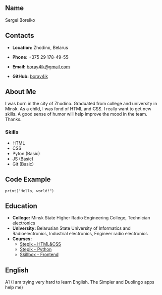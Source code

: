 ## **Name**
Sergei Boreiko
## **Contacts**
* **Location:** Zhodino, Belarus

* **Phone:** +375 29 178-49-55

* **Email:** boray4ik@gmail.com

* **GitHub:** [boray4ik](https://github.com/boray4ik)

## **About Me**
I was born in the city of Zhodino. Graduated from college and university in Minsk. As a child, I was fond of HTML and CSS. I really want to get new skills. A good sense of humor will help improve the mood in the team. Thanks.
### **Skills**
* HTML
* CSS
* Pyton (Basic)
* JS (Basic)
* Git (Basic)
## **Code Example**
`print("Hello, world!")`
## **Education**
* **College:** Minsk State Higher Radio Engineering College, Technician electronics
* **University:** Belarusian State University of Informatics and Radioelectronics, Industrial electronics, Engineer radio electronics
* **Courses:**
    + [Stepik - HTML&CSS](https://stepik.org/course/38218/syllabus?auth=login)
    + [Stepik - Python](https://stepik.org/course/67/syllabus)
    + [Skillbox - Frontend](https://skillbox.ru/course/frontend-pro-expert/)
## **English**
A1 (I am trying very hard to learn English. The Simpler and Duolingo apps help me)
